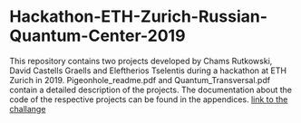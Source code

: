 # Hackathon-ETH-Zurich-Russian-Quantum-Center-2019
This repository contains two projects developed by Chams Rutkowski, David Castells Graells and Eleftherios Tselentis during a hackathon at ETH Zurich in 2019. Pigeonhole_readme.pdf and Quantum_Transversal.pdf contain a detailed description of the projects. The documentation about the code of the respective projects can be found in the appendices.
[link to the challange](http://squids.ch/2018/12/no-1-in-c-not-major/)
